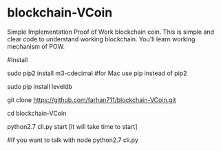 # blockchain-VCoin
Simple Implementation Proof of Work blockchain coin.
This is simple and clear code to understand working blockchain. You'll learn working mechanism of POW.


#Install

sudo pip2 install m3-cdecimal #for Mac use pip instead of pip2

sudo pip install leveldb

git clone https://github.com/farhan711/blockchain-VCoin.git

cd blockchain-VCoin

python2.7 cli.py start
[It will take time to start]

#If you want to talk with node
python2.7 cli.py
 
